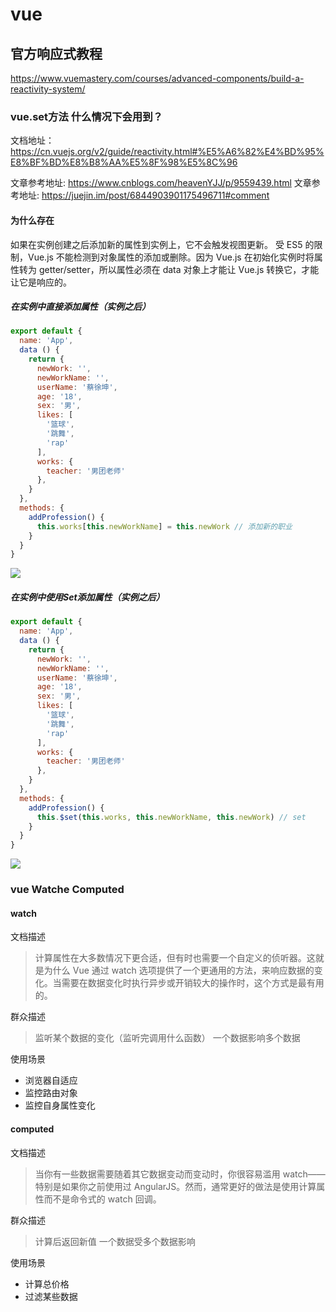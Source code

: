 # vue

## 官方响应式教程
<https://www.vuemastery.com/courses/advanced-components/build-a-reactivity-system/>

### vue.set方法 什么情况下会用到？

文档地址：<https://cn.vuejs.org/v2/guide/reactivity.html#%E5%A6%82%E4%BD%95%E8%BF%BD%E8%B8%AA%E5%8F%98%E5%8C%96>

文章参考地址: <https://www.cnblogs.com/heavenYJJ/p/9559439.html>
文章参考地址: <https://juejin.im/post/6844903901175496711#comment>
#### 为什么存在

  如果在实例创建之后添加新的属性到实例上，它不会触发视图更新。
  受 ES5 的限制，Vue.js 不能检测到对象属性的添加或删除。因为 Vue.js 在初始化实例时将属性转为 getter/setter，所以属性必须在 data 对象上才能让 Vue.js 转换它，才能让它是响应的。

##### 在实例中直接添加属性（实例之后）
```js
export default {
  name: 'App',
  data () {
    return {
      newWork: '',
      newWorkName: '',
      userName: '蔡徐坤',
      age: '18',
      sex: '男',
      likes: [
        '篮球',
        '跳舞',
        'rap'
      ],
      works: {
        teacher: '男团老师'
      },
    }
  },
  methods: {
    addProfession() {
      this.works[this.newWorkName] = this.newWork // 添加新的职业
    }
  }
}
```
<image src="./vueImage/vueset.gif">

##### 在实例中使用Set添加属性（实例之后）
```js
export default {
  name: 'App',
  data () {
    return {
      newWork: '',
      newWorkName: '',
      userName: '蔡徐坤',
      age: '18',
      sex: '男',
      likes: [
        '篮球',
        '跳舞',
        'rap'
      ],
      works: {
        teacher: '男团老师'
      },
    }
  },
  methods: {
    addProfession() {
      this.$set(this.works, this.newWorkName, this.newWork) // set
    }
  }
}
```
<image src="./vueImage/vuesetaafter.gif">


### vue Watche Computed

#### watch

文档描述

> 计算属性在大多数情况下更合适，但有时也需要一个自定义的侦听器。这就是为什么 Vue 通过 watch 选项提供了一个更通用的方法，来响应数据的变化。当需要在数据变化时执行异步或开销较大的操作时，这个方式是最有用的。

群众描述

> 监听某个数据的变化（监听完调用什么函数） 一个数据影响多个数据

使用场景

* 浏览器自适应
* 监控路由对象
* 监控自身属性变化

#### computed

文档描述

> 当你有一些数据需要随着其它数据变动而变动时，你很容易滥用 watch——特别是如果你之前使用过 AngularJS。然而，通常更好的做法是使用计算属性而不是命令式的 watch 回调。

群众描述

> 计算后返回新值 一个数据受多个数据影响

使用场景

* 计算总价格
* 过滤某些数据
